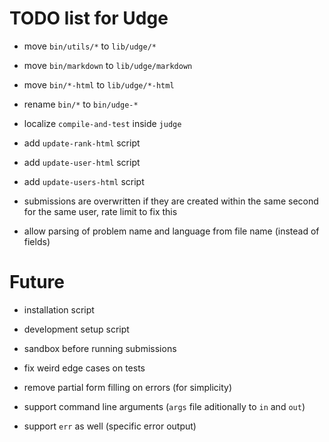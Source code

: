 TODO list for Udge
==================

* move `bin/utils/*` to `lib/udge/*`

* move `bin/markdown` to `lib/udge/markdown`

* move `bin/*-html` to `lib/udge/*-html`

* rename `bin/*` to `bin/udge-*`

* localize `compile-and-test` inside `judge`

* add `update-rank-html` script

* add `update-user-html` script

* add `update-users-html` script

* submissions are overwritten if they are created within the same second for the same user, rate limit to fix this

* allow parsing of problem name and language from file name (instead of fields)

Future
======

* installation script

* development setup script

* sandbox before running submissions

* fix weird edge cases on tests

* remove partial form filling on errors (for simplicity)

* support command line arguments (`args` file aditionally to `in` and `out`)

* support `err` as well (specific error output)
